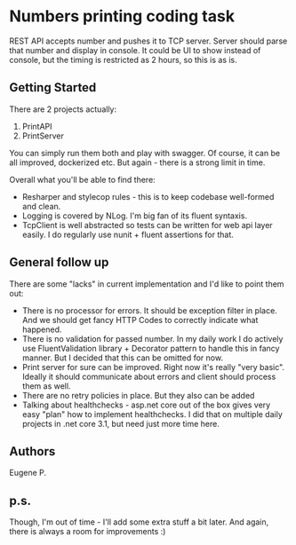 # Numbers printing coding task

REST API accepts number and pushes it to TCP server. Server should parse that number and display in console.
It could be UI to show instead of console, but the timing is restricted as 2 hours, so this is as is. 

## Getting Started

There are 2 projects actually:
1. PrintAPI
2. PrintServer

You can simply run them both and play with swagger.
Of course, it can be all improved, dockerized etc. But again - there is a strong limit in time.

Overall what you'll be able to find there:
- Resharper and stylecop rules - this is to keep codebase well-formed and clean.
- Logging is covered by NLog. I'm big fan of its fluent syntaxis.
- TcpClient is well abstracted so tests can be written for web api layer easily. I do regularly use nunit + fluent assertions for that.

## General follow up
There are some "lacks" in current implementation and I'd like to point them out:
- There is no processor for errors. It should be exception filter in place. And we should get fancy HTTP Codes to correctly indicate what happened.
- There is no validation for passed number. In my daily work I do actively use FluentValidation library + Decorator pattern to handle this in fancy manner. But I decided that this can be omitted for now.
- Print server for sure can be improved. Right now it's really "very basic". Ideally it should communicate about errors and client should process them as well.
- There are no retry policies in place. But they also can be added
- Talking about healthchecks - asp.net core out of the box gives very easy "plan" how to implement healthchecks. I did that on multiple daily projects in .net core 3.1, but need just more time here.

## Authors

Eugene P.

## p.s.
Though, I'm out of time - I'll add some extra stuff a bit later. 
And again, there is always a room for improvements :)